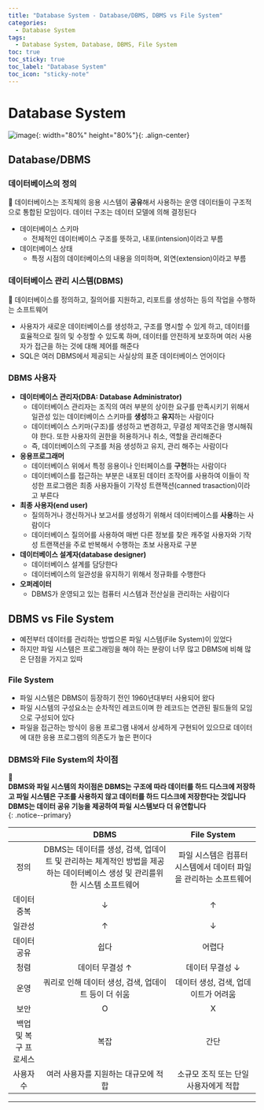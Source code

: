 ```yaml
---
title: "Database System - Database/DBMS, DBMS vs File System"
categories:
  - Database System
tags:
  - Database System, Database, DBMS, File System
toc: true
toc_sticky: true
toc_label: "Database System"
toc_icon: "sticky-note"
---
```


# Database System
![image](https://user-images.githubusercontent.com/55765292/136340276-b7a3bd28-6296-462d-b069-b7ca171fe67a.png){: width="80%" height="80%"}{: .align-center}

## Database/DBMS

### 데이터베이스의 정의

📌 데이터베이스는 조직체의 응용 시스템이 **공유**해서 사용하는 운영 데이터들이 구조적으로 통합된 모임이다. 데이터 구조는 데이터 모델에 의해 결정된다

- 데이터베이스 스키마
	- 전체적인 데이터베이스 구조를 뜻하고, 내포(intension)이라고 부름
- 데이터베이스 상태
	- 특정 시점의 데이터베이스의 내용을 의미하며, 외연(extension)이라고 부름
	
### 데이터베이스 관리 시스템(DBMS)

📌 데이터베이스를 정의하고, 질의어를 지원하고, 리포트를 생성하는 등의 작업을 수행하는 소프트웨어

- 사용자가 새로운 데이터베이스를 생성하고, 구조를 명시할 수 있게 하고, 데이터를 효율적으로 질의 및 수정할 수 있도록 하며, 데이터를 안전하게 보호하며 여러 사용자가 접근을 하는 것에 대해 제어를 해준다
- SQL은 여러 DBMS에서 제공되는 사실상의 표준 데이터베이스 언어이다

### DBMS 사용자

- **데이터베이스 관리자(DBA: Database Administrator)**
	- 데이터베이스 관리자는 조직의 여러 부분의 상이한 요구를 만족시키기 위해서 일관성 있는 데이터베이스 스키마를 **생성**하고 **유지**하는 사람이다
	- 데이터베이스 스키마(구조)를 생성하고 변경하고, 무결성 제약조건을 명시해줘야 한다. 또한 사용자의 권한을 허용하거나 취소, 역할을 관리해준다
	- 즉, 데이터베이스의 구조를 처음 생성하고 유지, 관리 해주는 사람이다
- **응용프로그래머**
	- 데이터베이스 위에서 특정 응용이나 인터페이스를 **구현**하는 사람이다
	- 데이터베이스를 접근하는 부분은 내포된 데이터 조작어를 사용하여 이들이 작성한 프로그램은 최종 사용자들이 기작성 트랜잭션(canned trasaction)이라고 부른다
- **최종 사용자(end user)**
	- 질의하거나 갱신하거나 보고서를 생성하기 위해서 데이터베이스를 **사용**하는 사람이다
	- 데이터베이스 질의어를 사용하여 매번 다른 정보를 찾은 캐주얼 사용자와 기작성 트랜잭션을 주로 반복해서 수행하는 초보 사용자로 구분
- **데이터베이스 설계자(database designer)**
	- 데이터베이스 설계를 담당한다
	- 데이터베이스의 일관성을 유지하기 위해서 정규화를 수행한다
- **오퍼레이터**
	- DBMS가 운영되고 있는 컴퓨터 시스템과 전산실을 관리하는 사람이다
	
	
## DBMS vs File System

- 예전부터 데이터를 관리하는 방법으론 파일 시스템(File System)이 있었다
- 하지만 파일 시스템은 프로그래밍을 해야 하는 분량이 너무 많고 DBMS에 비해 많은 단점을 가지고 있따

### File System

- 파일 시스템은 DBMS이 등장하기 전인 1960년대부터 사용되어 왔다
- 파일 시스템의 구성요소는 순차적인 레코드이며 한 레코드는 연관된 필드들의 모임으로 구성되어 있다
- 파일을 접근하는 방식이 응용 프로그램 내에서 상세하게 구현되어 있으므로 데이터에 대한 응용 프로그램의 의존도가 높은 편이다

### DBMS와 File System의 차이점

**📝**<br>
**DBMS와 파일 시스템의 차이점은 DBMS는 구조에 따라 데이터를 하드 디스크에 저장하고 파일 시스템은 구조를 사용하지 않고 데이터를 하드 디스크에 저장한다는 것입니다**<br>
**DBMS는 데이터 공유 기능을 제공하여 파일 시스템보다 더 유연합니다**<br>
{: .notice--primary}

||DBMS|File System|
|:-----:|:-----:|:-----:|
|정의|DBMS는 데이터를 생성, 검색, 업데이트 및 관리하는 체계적인 방법을 제공하는 데이터베이스 생성 및 관리를위한 시스템 소프트웨어|파일 시스템은 컴퓨터 시스템에서 데이터 파일을 관리하는 소프트웨어|
|데이터 중복|↓|↑|
|일관성|↑|↓|
|데이터 공유|쉽다|어렵다|
|청렴|데이터 무결성 ↑|데이터 무결성 ↓|
|운영|쿼리로 인해 데이터 생성, 검색, 업데이트 등이 더 쉬움|데이터 생성, 검색, 업데이트가 어려움|
|보안|O|X|
|백업 및 복구 프로세스|복잡|간단|
|사용자 수|여러 사용자를 지원하는 대규모에 적합|소규모 조직 또는 단일 사용자에게 적합|

---

